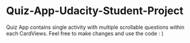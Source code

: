 # Quiz-App-Udacity-Student-Project
Quiz App contains single activity with multiple scrollable questions within each CardViews. Feel free to make changes and use the code : )
